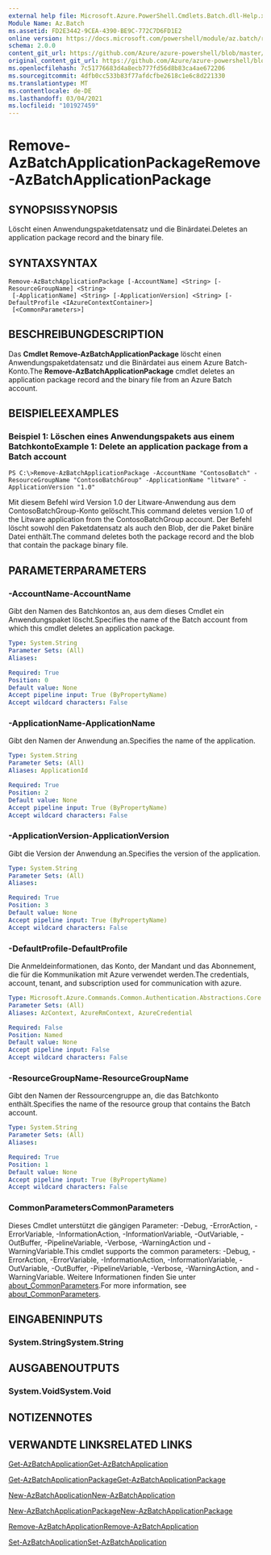 ```yaml
---
external help file: Microsoft.Azure.PowerShell.Cmdlets.Batch.dll-Help.xml
Module Name: Az.Batch
ms.assetid: FD2E3442-9CEA-4390-BE9C-772C7D6FD1E2
online version: https://docs.microsoft.com/powershell/module/az.batch/remove-azbatchapplicationpackage
schema: 2.0.0
content_git_url: https://github.com/Azure/azure-powershell/blob/master/src/Batch/Batch/help/Remove-AzBatchApplicationPackage.md
original_content_git_url: https://github.com/Azure/azure-powershell/blob/master/src/Batch/Batch/help/Remove-AzBatchApplicationPackage.md
ms.openlocfilehash: 7c51776683d4a8ecb777fd56d8b83ca4ae672206
ms.sourcegitcommit: 4dfb0cc533b83f77afdcfbe2618c1e6c8d221330
ms.translationtype: MT
ms.contentlocale: de-DE
ms.lasthandoff: 03/04/2021
ms.locfileid: "101927459"
---
```

# <span data-ttu-id="849fa-101">Remove-AzBatchApplicationPackage</span><span class="sxs-lookup"><span data-stu-id="849fa-101">Remove-AzBatchApplicationPackage</span></span>

## <span data-ttu-id="849fa-102">SYNOPSIS</span><span class="sxs-lookup"><span data-stu-id="849fa-102">SYNOPSIS</span></span>
<span data-ttu-id="849fa-103">Löscht einen Anwendungspaketdatensatz und die Binärdatei.</span><span class="sxs-lookup"><span data-stu-id="849fa-103">Deletes an application package record and the binary file.</span></span>

## <span data-ttu-id="849fa-104">SYNTAX</span><span class="sxs-lookup"><span data-stu-id="849fa-104">SYNTAX</span></span>

```
Remove-AzBatchApplicationPackage [-AccountName] <String> [-ResourceGroupName] <String>
 [-ApplicationName] <String> [-ApplicationVersion] <String> [-DefaultProfile <IAzureContextContainer>]
 [<CommonParameters>]
```

## <span data-ttu-id="849fa-105">BESCHREIBUNG</span><span class="sxs-lookup"><span data-stu-id="849fa-105">DESCRIPTION</span></span>
<span data-ttu-id="849fa-106">Das **Cmdlet Remove-AzBatchApplicationPackage** löscht einen Anwendungspaketdatensatz und die Binärdatei aus einem Azure Batch-Konto.</span><span class="sxs-lookup"><span data-stu-id="849fa-106">The **Remove-AzBatchApplicationPackage** cmdlet deletes an application package record and the binary file from an Azure Batch account.</span></span>

## <span data-ttu-id="849fa-107">BEISPIELE</span><span class="sxs-lookup"><span data-stu-id="849fa-107">EXAMPLES</span></span>

### <span data-ttu-id="849fa-108">Beispiel 1: Löschen eines Anwendungspakets aus einem Batchkonto</span><span class="sxs-lookup"><span data-stu-id="849fa-108">Example 1: Delete an application package from a Batch account</span></span>
```
PS C:\>Remove-AzBatchApplicationPackage -AccountName "ContosoBatch" -ResourceGroupName "ContosoBatchGroup" -ApplicationName "litware" -ApplicationVersion "1.0"
```

<span data-ttu-id="849fa-109">Mit diesem Befehl wird Version 1.0 der Litware-Anwendung aus dem ContosoBatchGroup-Konto gelöscht.</span><span class="sxs-lookup"><span data-stu-id="849fa-109">This command deletes version 1.0 of the Litware application from the ContosoBatchGroup account.</span></span>
<span data-ttu-id="849fa-110">Der Befehl löscht sowohl den Paketdatensatz als auch den Blob, der die Paket binäre Datei enthält.</span><span class="sxs-lookup"><span data-stu-id="849fa-110">The command deletes both the package record and the blob that contain the package binary file.</span></span>

## <span data-ttu-id="849fa-111">PARAMETER</span><span class="sxs-lookup"><span data-stu-id="849fa-111">PARAMETERS</span></span>

### <span data-ttu-id="849fa-112">-AccountName</span><span class="sxs-lookup"><span data-stu-id="849fa-112">-AccountName</span></span>
<span data-ttu-id="849fa-113">Gibt den Namen des Batchkontos an, aus dem dieses Cmdlet ein Anwendungspaket löscht.</span><span class="sxs-lookup"><span data-stu-id="849fa-113">Specifies the name of the Batch account from which this cmdlet deletes an application package.</span></span>

```yaml
Type: System.String
Parameter Sets: (All)
Aliases:

Required: True
Position: 0
Default value: None
Accept pipeline input: True (ByPropertyName)
Accept wildcard characters: False
```

### <span data-ttu-id="849fa-114">-ApplicationName</span><span class="sxs-lookup"><span data-stu-id="849fa-114">-ApplicationName</span></span>
<span data-ttu-id="849fa-115">Gibt den Namen der Anwendung an.</span><span class="sxs-lookup"><span data-stu-id="849fa-115">Specifies the name of the application.</span></span>

```yaml
Type: System.String
Parameter Sets: (All)
Aliases: ApplicationId

Required: True
Position: 2
Default value: None
Accept pipeline input: True (ByPropertyName)
Accept wildcard characters: False
```

### <span data-ttu-id="849fa-116">-ApplicationVersion</span><span class="sxs-lookup"><span data-stu-id="849fa-116">-ApplicationVersion</span></span>
<span data-ttu-id="849fa-117">Gibt die Version der Anwendung an.</span><span class="sxs-lookup"><span data-stu-id="849fa-117">Specifies the version of the application.</span></span>

```yaml
Type: System.String
Parameter Sets: (All)
Aliases:

Required: True
Position: 3
Default value: None
Accept pipeline input: True (ByPropertyName)
Accept wildcard characters: False
```

### <span data-ttu-id="849fa-118">-DefaultProfile</span><span class="sxs-lookup"><span data-stu-id="849fa-118">-DefaultProfile</span></span>
<span data-ttu-id="849fa-119">Die Anmeldeinformationen, das Konto, der Mandant und das Abonnement, die für die Kommunikation mit Azure verwendet werden.</span><span class="sxs-lookup"><span data-stu-id="849fa-119">The credentials, account, tenant, and subscription used for communication with azure.</span></span>

```yaml
Type: Microsoft.Azure.Commands.Common.Authentication.Abstractions.Core.IAzureContextContainer
Parameter Sets: (All)
Aliases: AzContext, AzureRmContext, AzureCredential

Required: False
Position: Named
Default value: None
Accept pipeline input: False
Accept wildcard characters: False
```

### <span data-ttu-id="849fa-120">-ResourceGroupName</span><span class="sxs-lookup"><span data-stu-id="849fa-120">-ResourceGroupName</span></span>
<span data-ttu-id="849fa-121">Gibt den Namen der Ressourcengruppe an, die das Batchkonto enthält.</span><span class="sxs-lookup"><span data-stu-id="849fa-121">Specifies the name of the resource group that contains the Batch account.</span></span>

```yaml
Type: System.String
Parameter Sets: (All)
Aliases:

Required: True
Position: 1
Default value: None
Accept pipeline input: True (ByPropertyName)
Accept wildcard characters: False
```

### <span data-ttu-id="849fa-122">CommonParameters</span><span class="sxs-lookup"><span data-stu-id="849fa-122">CommonParameters</span></span>
<span data-ttu-id="849fa-123">Dieses Cmdlet unterstützt die gängigen Parameter: -Debug, -ErrorAction, -ErrorVariable, -InformationAction, -InformationVariable, -OutVariable, -OutBuffer, -PipelineVariable, -Verbose, -WarningAction und -WarningVariable.</span><span class="sxs-lookup"><span data-stu-id="849fa-123">This cmdlet supports the common parameters: -Debug, -ErrorAction, -ErrorVariable, -InformationAction, -InformationVariable, -OutVariable, -OutBuffer, -PipelineVariable, -Verbose, -WarningAction, and -WarningVariable.</span></span> <span data-ttu-id="849fa-124">Weitere Informationen finden Sie unter [about_CommonParameters](http://go.microsoft.com/fwlink/?LinkID=113216).</span><span class="sxs-lookup"><span data-stu-id="849fa-124">For more information, see [about_CommonParameters](http://go.microsoft.com/fwlink/?LinkID=113216).</span></span>

## <span data-ttu-id="849fa-125">EINGABEN</span><span class="sxs-lookup"><span data-stu-id="849fa-125">INPUTS</span></span>

### <span data-ttu-id="849fa-126">System.String</span><span class="sxs-lookup"><span data-stu-id="849fa-126">System.String</span></span>

## <span data-ttu-id="849fa-127">AUSGABEN</span><span class="sxs-lookup"><span data-stu-id="849fa-127">OUTPUTS</span></span>

### <span data-ttu-id="849fa-128">System.Void</span><span class="sxs-lookup"><span data-stu-id="849fa-128">System.Void</span></span>

## <span data-ttu-id="849fa-129">NOTIZEN</span><span class="sxs-lookup"><span data-stu-id="849fa-129">NOTES</span></span>

## <span data-ttu-id="849fa-130">VERWANDTE LINKS</span><span class="sxs-lookup"><span data-stu-id="849fa-130">RELATED LINKS</span></span>

[<span data-ttu-id="849fa-131">Get-AzBatchApplication</span><span class="sxs-lookup"><span data-stu-id="849fa-131">Get-AzBatchApplication</span></span>](./Get-AzBatchApplication.md)

[<span data-ttu-id="849fa-132">Get-AzBatchApplicationPackage</span><span class="sxs-lookup"><span data-stu-id="849fa-132">Get-AzBatchApplicationPackage</span></span>](./Get-AzBatchApplicationPackage.md)

[<span data-ttu-id="849fa-133">New-AzBatchApplication</span><span class="sxs-lookup"><span data-stu-id="849fa-133">New-AzBatchApplication</span></span>](./New-AzBatchApplication.md)

[<span data-ttu-id="849fa-134">New-AzBatchApplicationPackage</span><span class="sxs-lookup"><span data-stu-id="849fa-134">New-AzBatchApplicationPackage</span></span>](./New-AzBatchApplicationPackage.md)

[<span data-ttu-id="849fa-135">Remove-AzBatchApplication</span><span class="sxs-lookup"><span data-stu-id="849fa-135">Remove-AzBatchApplication</span></span>](./Remove-AzBatchApplication.md)

[<span data-ttu-id="849fa-136">Set-AzBatchApplication</span><span class="sxs-lookup"><span data-stu-id="849fa-136">Set-AzBatchApplication</span></span>](./Set-AzBatchApplication.md)


